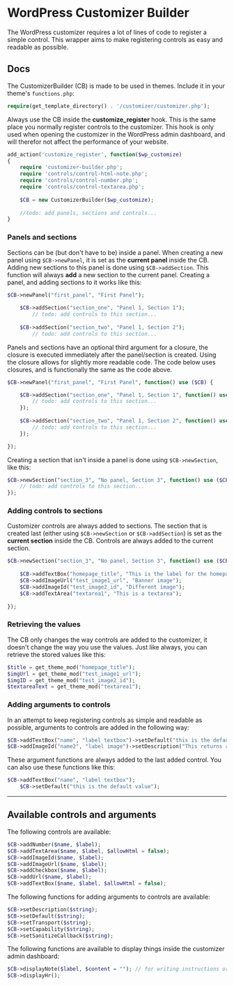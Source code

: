# WordPress Customizer Builder
The WordPress customizer requires a lot of lines of code to register a simple control. This wrapper aims to make registering controls as easy and readable as possible.

## Docs

The CustomizerBuilder (CB) is made to be used in themes. Include it in your theme's ```functions.php```:
```php
require(get_template_directory() . '/customizer/customizer.php');
```

Always use the CB inside the **customize_register** hook. This is the same place you normally register controls to the customizer. This hook is only used when opening the customizer in the WordPress admin dashboard, and will therefor not affect the performance of your website.

```php
add_action('customize_register', function($wp_customize)
{
    require 'customizer-builder.php';
    require 'controls/control-html-note.php';
    require 'controls/control-number.php';
    require 'controls/control-textarea.php';
    
    $CB = new CustomizerBuilder($wp_customize);
        
    //todo: add panels, sections and controls...    
}
```

### Panels and sections

Sections can be (but don't have to be) inside a panel. When creating a new panel using ```$CB->newPanel```, it is set as the **current panel** inside the CB. Adding new sections to this panel is done using ```$CB->addSection```. This function will always **add** a new section to the current panel. Creating a panel, and adding sections to it works like this:

```php
$CB->newPanel("first_panel", "First Panel");
    
    $CB->addSection("section_one", "Panel 1, Section 1");            
        // todo: add controls to this section...
            
    $CB->addSection("section_two", "Panel 1, Section 2");
        // todo: add controls to this section...
```

Panels and sections have an optional third argument for a closure, the closure is executed immediately after the panel/section is created. Using the closure allows for slightly more readable code. The code below uses closures, and is functionally the same as the code above.

```php
$CB->newPanel("first_panel", "First Panel", function() use ($CB) {

    $CB->addSection("section_one", "Panel 1, Section 1", function() use ($CB) {          
        // todo: add controls to this section...
    });  
            
    $CB->addSection("section_two", "Panel 1, Section 2", function() use ($CB) {
        // todo: add controls to this section...
    });

}); 
```

Creating a section that isn't inside a panel is done using ```$CB->newSection```, like this:

```php
$CB->newSection("section_3", "No panel, Section 3", function() use ($CB) {
    // todo: add controls to this section...
});
```

### Adding controls to sections

Customizer controls are always added to sections. The section that is created last (either using ```$CB->newSection``` or ```$CB->addSection```) is set as the **current section** inside the CB. Controls are always added to the current section.

```php
$CB->newSection("section_3", "No panel, Section 3", function() use ($CB) {
   
    $CB->addTextBox("homepage_title", "This is the label for the homepage title control");
    $CB->addImageUrl("test_image1_url", "Banner image");
    $CB->addImageId("test_image2_id", "Different image");
    $CB->addTextArea("textarea1", "This is a textarea");
    
});
```


### Retrieving the values
The CB only changes the way controls are added to the customizer, it doesn't change the way you use the values. Just like always, you can retrieve the stored values like this:
```php
$title = get_theme_mod("homepage_title");
$imgUrl = get_theme_mod("test_image1_url");
$imgID = get_theme_mod("test_image2_id");
$textareaText = get_theme_mod("textarea1");
```

### Adding arguments to controls
In an attempt to keep registering controls as simple and readable as possible, arguments to controls are added in the following way:
```php
$CB->addTextBox("name", "label textbox")->setDefault("this is the default value");
$CB->addImageId("name2", "label image")->setDescription("This returns an ID, useful for responsive images");
```
These argument functions are always added to the last added control. You can also use these functions like this:
```php
$CB->addTextBox("name", "label textbox");
    $CB->setDefault("this is the default value");
```

---

## Available controls and arguments
The following controls are available:
```php
$CB->addNumber($name, $label);
$CB->addTextArea($name, $label, $allowHtml = false);
$CB->addImageId($name, $label);
$CB->addImageUrl($name, $label);
$CB->addCheckbox($name, $label);
$CB->addUrl($name, $label);
$CB->addTextBox($name, $label, $allowHtml = false);
```
The following functions for adding arguments to controls are available:
```php
$CB->setDescription($string);
$CB->setDefault($string);
$CB->setTransport($string);
$CB->setCapability($string);
$CB->setSanitizeCallback($string);
```
The following functions are available to display things inside the customizer admin dashboard:
```php
$CB->displayNote($label, $content = ""); // for writing instructions or reminders inside the customizer
$CB->displayHr();
```
